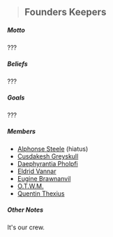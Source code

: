 > ## Founders Keepers

##### Motto

???

##### Beliefs

??? 

##### Goals

???

##### Members

- [Alphonse Steele](../Characters/PCs/Alphonse%20Steele.md) (hiatus)
- [Cusdakesh Greyskull](../Characters/PCs/Cusdakesh%20Greyskull.md)
- [Daephyrantia Pholpfi](../Characters/PCs/Daephyrantia%20Pholpfi.md)
- [Eldrid Vannar](../Characters/PCs/Eldrid%20Vannar.md)
- [Eugine Brawnanvil](../Characters/PCs/Eugine%20Brawnanvil.md)
- [O.T.W.M.](../Characters/PCs/O.T.W.M..md)
- [Quentin Thexius](../Characters/PCs/Quentin%20Thexius.md)

##### Other Notes

It's our crew.